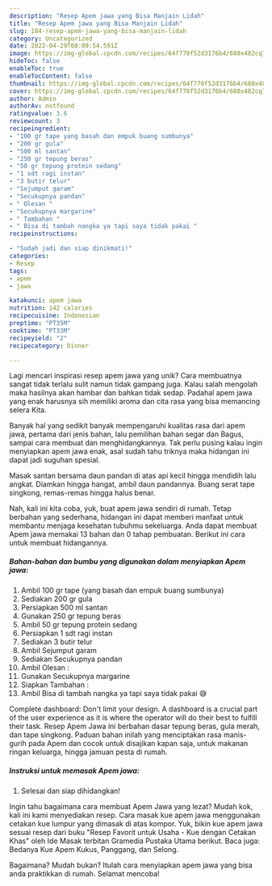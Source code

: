 ```yaml
---
description: "Resep Apem jawa yang Bisa Manjain Lidah"
title: "Resep Apem jawa yang Bisa Manjain Lidah"
slug: 184-resep-apem-jawa-yang-bisa-manjain-lidah
category: Uncategorized
date: 2022-04-29T08:09:54.591Z
image: https://img-global.cpcdn.com/recipes/64f770f52d3176b4/680x482cq70/apem-jawa-foto-resep-utama.jpg
hideToc: false
enableToc: true
enableTocContent: false
thumbnail: https://img-global.cpcdn.com/recipes/64f770f52d3176b4/680x482cq70/apem-jawa-foto-resep-utama.jpg
cover: https://img-global.cpcdn.com/recipes/64f770f52d3176b4/680x482cq70/apem-jawa-foto-resep-utama.jpg
author: Admin
authorAv: notfound
ratingvalue: 3.6
reviewcount: 3
recipeingredient:
- "100 gr tape yang basah dan empuk buang sumbunya"
- "200 gr gula"
- "500 ml santan"
- "250 gr tepung beras"
- "50 gr tepung protein sedang"
- "1 sdt ragi instan"
- "3 butir telur"
- "Sejumput garam"
- "Secukupnya pandan"
- " Olesan "
- "Secukupnya margarine"
- " Tambahan "
- " Bisa di tambah nangka ya tapi saya tidak pakai "
recipeinstructions:

- "Sudah jadi dan siap dinikmati!"
categories:
- Resep
tags:
- apem
- jawa

katakunci: apem jawa 
nutrition: 142 calories
recipecuisine: Indonesian
preptime: "PT35M"
cooktime: "PT33M"
recipeyield: "2"
recipecategory: Dinner

---
```





Lagi mencari inspirasi resep apem jawa yang unik? Cara membuatnya sangat tidak terlalu sulit namun tidak gampang juga. Kalau salah mengolah maka hasilnya akan hambar dan bahkan tidak sedap. Padahal apem jawa yang enak harusnya sih memiliki aroma dan cita rasa yang bisa memancing selera Kita.





Banyak hal yang sedikit banyak mempengaruhi kualitas rasa dari apem jawa, pertama dari jenis bahan, lalu pemilihan bahan segar dan Bagus, sampai cara membuat dan menghidangkannya. Tak perlu pusing kalau ingin menyiapkan apem jawa enak,      asal sudah tahu triknya maka hidangan ini dapat jadi suguhan spesial.














Masak santan bersama daun pandan di atas api kecil hingga mendidih lalu angkat. Diamkan hingga hangat, ambil daun pandannya. Buang serat tape singkong, remas-remas hingga halus benar.






Nah, kali ini kita coba, yuk, buat apem jawa sendiri di rumah. Tetap berbahan yang sederhana, hidangan ini dapat memberi manfaat untuk membantu menjaga kesehatan tubuhmu sekeluarga. Anda dapat membuat Apem jawa memakai 13 bahan dan 0 tahap pembuatan. Berikut ini cara untuk membuat hidangannya.

<!--inarticleads1-->

##### Bahan-bahan dan bumbu yang digunakan dalam menyiapkan Apem jawa:

1. Ambil 100 gr tape (yang basah dan empuk buang sumbunya)
1. Sediakan 200 gr gula
1. Persiapkan 500 ml santan
1. Gunakan 250 gr tepung beras
1. Ambil 50 gr tepung protein sedang
1. Persiapkan 1 sdt ragi instan
1. Sediakan 3 butir telur
1. Ambil Sejumput garam
1. Sediakan Secukupnya pandan
1. Ambil  Olesan :
1. Gunakan Secukupnya margarine
1. Siapkan  Tambahan :
1. Ambil  Bisa di tambah nangka ya tapi saya tidak pakai 😅


Complete dashboard: Don&#39;t limit your design. A dashboard is a crucial part of the user experience as it is where the operator will do their best to fulfill their task. Resep Apem Jawa ini berbahan dasar tepung beras, gula merah, dan tape singkong. Paduan bahan inilah yang menciptakan rasa manis-gurih pada Apem dan cocok untuk disajikan kapan saja, untuk makanan ringan keluarga, hingga jamuan pesta di rumah. 

<!--inarticleads2-->

##### Instruksi untuk memasak Apem jawa:


1. Selesai dan siap dihidangkan!

Ingin tahu bagaimana cara membuat Apem Jawa yang lezat? Mudah kok, kali ini kami menyediakan resep. Cara masak kue apem jawa menggunakan cetakan kue lumpur yang dimasak di atas kompor. Yuk, bikin kue apem jawa sesuai resep dari buku &#34;Resep Favorit untuk Usaha - Kue dengan Cetakan Khas&#34; oleh Ide Masak terbitan Gramedia Pustaka Utama berikut. Baca juga: Bedanya Kue Apem Kukus, Panggang, dan Selong. 

Bagaimana? Mudah bukan? Itulah cara menyiapkan apem jawa yang bisa anda praktikkan di rumah. Selamat mencoba!
